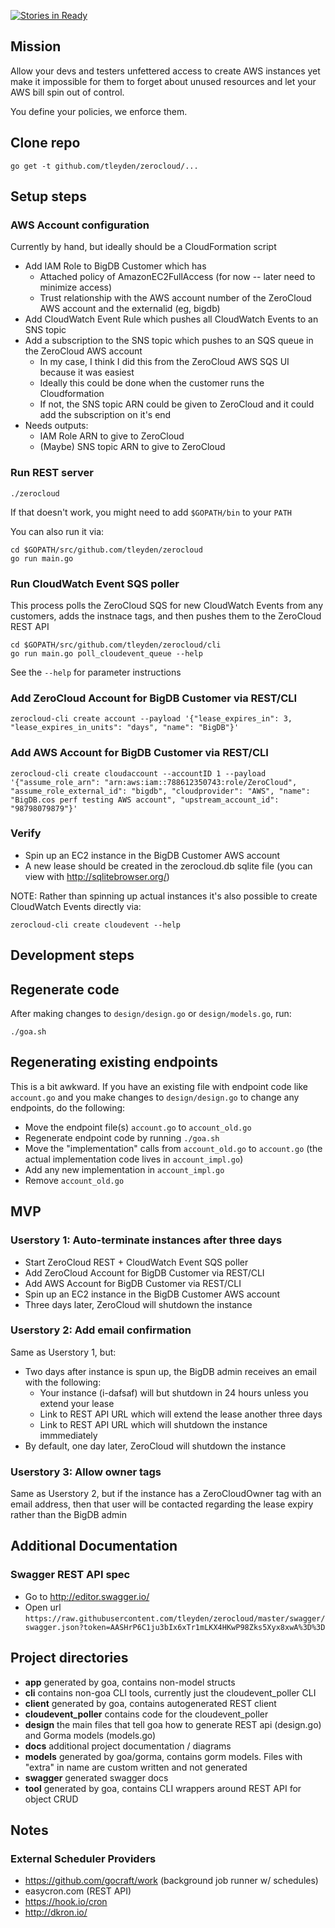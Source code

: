[![Stories in Ready](https://badge.waffle.io/tleyden/zerocloud.png?label=ready&title=Ready)](https://waffle.io/tleyden/zerocloud)

## Mission

Allow your devs and testers unfettered access to create AWS instances yet make it impossible for them to forget about unused resources and let your AWS bill spin out of control.

You define your policies, we enforce them.

## Clone repo

```
go get -t github.com/tleyden/zerocloud/...
```

## Setup steps

### AWS Account configuration

Currently by hand, but ideally should be a CloudFormation script

* Add IAM Role to BigDB Customer which has
   * Attached policy of AmazonEC2FullAccess (for now -- later need to minimize access)
   * Trust relationship with the AWS account number of the ZeroCloud AWS account and the externalid (eg, bigdb)
* Add CloudWatch Event Rule which pushes all CloudWatch Events to an SNS topic
* Add a subscription to the SNS topic which pushes to an SQS queue in the ZeroCloud AWS account
   * In my case, I think I did this from the ZeroCloud AWS SQS UI because it was easiest
   * Ideally this could be done when the customer runs the Cloudformation
   * If not, the SNS topic ARN could be given to ZeroCloud and it could add the subscription on it's end
* Needs outputs:
  * IAM Role ARN to give to ZeroCloud
  * (Maybe) SNS topic ARN to give to ZeroCloud

### Run REST server

```
./zerocloud
```

If that doesn't work, you might need to add `$GOPATH/bin` to your `PATH`

You can also run it via:

```
cd $GOPATH/src/github.com/tleyden/zerocloud
go run main.go
```

### Run CloudWatch Event SQS poller

This process polls the ZeroCloud SQS for new CloudWatch Events from any customers, adds the instnace tags, and then pushes them to the ZeroCloud REST API

```
cd $GOPATH/src/github.com/tleyden/zerocloud/cli
go run main.go poll_cloudevent_queue --help
```

See the `--help` for parameter instructions

### Add ZeroCloud Account for BigDB Customer via REST/CLI

```
zerocloud-cli create account --payload '{"lease_expires_in": 3, "lease_expires_in_units": "days", "name": "BigDB"}'
```

### Add AWS Account for BigDB Customer via REST/CLI

```
zerocloud-cli create cloudaccount --accountID 1 --payload '{"assume_role_arn": "arn:aws:iam::788612350743:role/ZeroCloud", "assume_role_external_id": "bigdb", "cloudprovider": "AWS", "name": "BigDB.cos perf testing AWS account", "upstream_account_id": "98798079879"}'
```

### Verify

* Spin up an EC2 instance in the BigDB Customer AWS account
* A new lease should be created in the zerocloud.db sqlite file (you can view with http://sqlitebrowser.org/)

NOTE: Rather than spinning up actual instances it's also possible to create CloudWatch Events directly via:

```
zerocloud-cli create cloudevent --help
```

## Development steps

## Regenerate code

After making changes to `design/design.go` or `design/models.go`, run:

```
./goa.sh
```

## Regenerating existing endpoints

This is a bit awkward.  If you have an existing file with endpoint code like `account.go` and you make changes to `design/design.go` to change any endpoints, do the following:

* Move the endpoint file(s) `account.go` to `account_old.go`
* Regenerate endpoint code by running `./goa.sh`
* Move the "implementation" calls from `account_old.go` to `account.go` (the actual implementation code lives in `account_impl.go`)
* Add any new implementation in `account_impl.go`
* Remove `account_old.go`

## MVP

### Userstory 1: Auto-terminate instances after three days

* Start ZeroCloud REST + CloudWatch Event SQS poller
* Add ZeroCloud Account for BigDB Customer via REST/CLI
* Add AWS Account for BigDB Customer via REST/CLI
* Spin up an EC2 instance in the BigDB Customer AWS account
* Three days later, ZeroCloud will shutdown the instance

### Userstory 2: Add email confirmation

Same as Userstory 1, but:

* Two days after instance is spun up, the BigDB admin receives an email with the following:
    * Your instance (i-dafsaf) will but shutdown in 24 hours unless you extend your lease
    * Link to REST API URL which will extend the lease another three days
    * Link to REST API URL which will shutdown the instance immmediately
* By default, one day later, ZeroCloud will shutdown the instance

### Userstory 3: Allow owner tags

Same as Userstory 2, but if the instance has a ZeroCloudOwner tag with an email address, then that user will be contacted regarding the lease expiry rather than the BigDB admin

## Additional Documentation

### Swagger REST API spec

* Go to http://editor.swagger.io/
* Open url `https://raw.githubusercontent.com/tleyden/zerocloud/master/swagger/swagger.json?token=AASHrP6C1ju3bIx6xTr1mLKX4HKwP98Zks5Xyx8xwA%3D%3D`

## Project directories

* **app** generated by goa, contains non-model structs
* **cli** contains non-goa CLI tools, currently just the cloudevent_poller CLI
* **client** generated by goa, contains autogenerated REST client
* **cloudevent_poller** contains code for the cloudevent_poller
* **design** the main files that tell goa how to generate REST api (design.go) and Gorma models (models.go)
* **docs** additional project documentation / diagrams
* **models** generated by goa/gorma, contains gorm models.  Files with "extra" in name are custom written and not generated
* **swagger** generated swagger docs
* **tool** generated by goa, contains CLI wrappers around REST API for object CRUD


## Notes

### External Scheduler Providers

- https://github.com/gocraft/work  (background job runner w/ schedules)
- easycron.com (REST API)
- https://hook.io/cron
- http://dkron.io/




